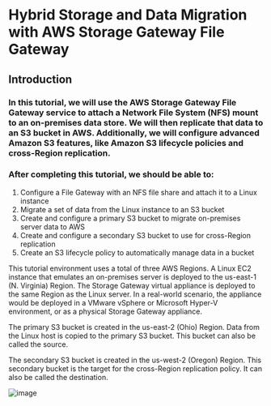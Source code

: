# Hybrid Storage and Data Migration with AWS Storage Gateway File Gateway
## Introduction
### In this tutorial, we will use the AWS Storage Gateway File Gateway service to attach a Network File System (NFS) mount to an on-premises data store. We will then replicate that data to an S3 bucket in AWS. Additionally, we will configure advanced Amazon S3 features, like Amazon S3 lifecycle policies and cross-Region replication.

### After completing this tutorial, we should be able to:
1. Configure a File Gateway with an NFS file share and attach it to a Linux instance
2. Migrate a set of data from the Linux instance to an S3 bucket
3. Create and configure a primary S3 bucket to migrate on-premises server data to AWS
4. Create and configure a secondary S3 bucket to use for cross-Region replication
5. Create an S3 lifecycle policy to automatically manage data in a bucket

This tutorial environment uses a total of three AWS Regions. A Linux EC2 instance that emulates an on-premises server is deployed to the us-east-1 (N. Virginia) Region. The Storage Gateway virtual appliance is deployed to the same Region as the Linux server. In a real-world scenario, the appliance would be deployed in a VMware vSphere or Microsoft Hyper-V environment, or as a physical Storage Gateway appliance.

The primary S3 bucket is created in the us-east-2 (Ohio) Region. Data from the Linux host is copied to the primary S3 bucket. This bucket can also be called the source.

The secondary S3 bucket is created in the us-west-2 (Oregon) Region. This secondary bucket is the target for the cross-Region replication policy. It can also be called the destination.

![image](https://github.com/user-attachments/assets/e5df56d7-4ad4-4a1f-9f8a-59eb26f151af)



